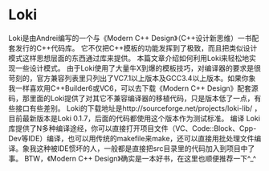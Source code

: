 # Loki
Loki是由Andrei编写的一个与《Modern C++ Design》（C++设计新思维）一书配套发行的C++代码库。 它不仅把C++模板的功能发挥到了极致，而且把类似设计模式这样思想层面的东西通过库来提供。 本篇文章介绍如何利用Loki来轻松地实现一些设计模式。
由于Loki使用了大量牛X到爆的模板技巧，对编译器的要求是很苛刻的，官方兼容列表里只列出了VC7.1以上版本及GCC3.4以上版本。如果你象我一样喜欢用C++Builder6或VC6，可以去下载《Modern C++ Design》配套源码，那里面的Loki提供了对其它不兼容编译器的移植代码，只是版本低了一点，有些接口有些差别。
Loki的下载地址是http://sourceforge.net/projects/loki-lib/ ，目前最新版本是Loki 0.1.7，后面的代码都使用这个版本作为测试标准。
编译
Loki库提供了N多种编译途经，你可以直接打开项目文件（VC、Code::Block、Cpp-Dev等IDE）编译，也可以用传统的makefile来make，还可以直接用批处理文件编译。象我这种被IDE惯坏的人，一般都是直接把src目录里的代码加入到项目中了事。
BTW，《Modern C++ Design》确实是一本好书，在这里也顺便推荐一下^_^

